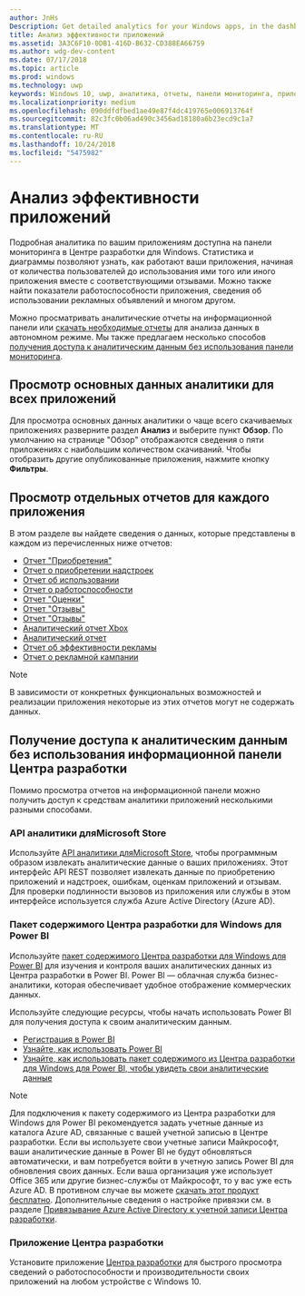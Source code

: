 ```yaml
---
author: JnHs
Description: Get detailed analytics for your Windows apps, in the dashboard or via other methods.
title: Анализ эффективности приложений
ms.assetid: 3A3C6F10-0DB1-416D-B632-CD388EA66759
ms.author: wdg-dev-content
ms.date: 07/17/2018
ms.topic: article
ms.prod: windows
ms.technology: uwp
keywords: Windows 10, uwp, аналитика, отчеты, панели мониторинга, приложений, данных, метрик
ms.localizationpriority: medium
ms.openlocfilehash: 090ddfdfbed1ae49e87f4dc419765e006913764f
ms.sourcegitcommit: 82c3fc0b06ad490c3456ad18180a6b23ecd9c1a7
ms.translationtype: MT
ms.contentlocale: ru-RU
ms.lasthandoff: 10/24/2018
ms.locfileid: "5475982"
---
```

# <a name="analyze-app-performance"></a>Анализ эффективности приложений

Подробная аналитика по вашим приложениям доступна на панели мониторинга в Центре разработки для Windows. Статистика и диаграммы позволяют узнать, как работают ваши приложения, начиная от количества пользователей до использования ими того или иного приложения вместе с соответствующими отзывами. Можно также найти показатели работоспособности приложения, сведения об использовании рекламных объявлений и многом другом.

Можно просматривать аналитические отчеты на информационной панели или [скачать необходимые отчеты](download-analytic-reports.md) для анализа данных в автономном режиме. Мы также предлагаем несколько способов [получения доступа к аналитическим данным без использования панели мониторинга](#no-dashboard).

## <a name="view-key-analytics-for-all-your-apps"></a>Просмотр основных данных аналитики для всех приложений

Для просмотра основных данных аналитики о чаще всего скачиваемых приложениях разверните раздел **Анализ** и выберите пункт **Обзор**. По умолчанию на странице "Обзор" отображаются сведения о пяти приложениях с наибольшим количеством скачиваний. Чтобы отобразить другие опубликованные приложения, нажмите кнопку **Фильтры**.

## <a name="view-individual-reports-for-each-app"></a>Просмотр отдельных отчетов для каждого приложения

В этом разделе вы найдете сведения о данных, которые представлены в каждом из перечисленных ниже отчетов:

-   [Отчет "Приобретения"](acquisitions-report.md)
-   [Отчет о приобретении надстроек](add-on-acquisitions-report.md)
-   [Отчет об использовании](usage-report.md)
-   [Отчет о работоспособности](health-report.md)
-   [Отчет "Оценки"](ratings-report.md)
-   [Отчет "Отзывы"](reviews-report.md)
-   [Отчет "Отзывы"](feedback-report.md)
-   [Аналитический отчет Xbox](xbox-analytics-report.md)
-   [Аналитический отчет](insights-report.md)
-   [Отчет об эффективности рекламы](advertising-performance-report.md)
-   [Отчет о рекламной кампании](promote-your-app-report.md)


> [!NOTE]
> В зависимости от конкретных функциональных возможностей и реализации приложения некоторые из этих отчетов могут не содержать данных.

<span id="no-dashboard"/>

## <a name="access-analytics-data-without-using-the-dev-center-dashboard"></a>Получение доступа к аналитическим данным без использования информационной панели Центра разработки

Помимо просмотра отчетов на информационной панели можно получить доступ к средствам аналитики приложений несколькими разными способами.

### <a name="microsoft-store-analytics-api"></a>API аналитики дляMicrosoft Store

Используйте [API аналитики дляMicrosoft Store](../monetize/access-analytics-data-using-windows-store-services.md), чтобы программным образом извлекать аналитические данные о ваших приложениях. Этот интерфейс API REST позволяет извлекать данные по приобретению приложений и надстроек, ошибкам, оценкам приложений и отзывам. Для проверки подлинности вызовов из приложения или службы в этом интерфейсе используется служба Azure Active Directory (Azure AD).

### <a name="windows-dev-center-content-pack-for-power-bi"></a>Пакет содержимого Центра разработки для Windows для Power BI

Используйте [пакет содержимого Центра разработки для Windows для Power BI](https://powerbi.microsoft.com/documentation/powerbi-content-pack-windows-dev-center/) для изучения и контроля ваших аналитических данных из Центра разработки в Power BI. Power BI — облачная служба бизнес-аналитики, которая обеспечивает удобное отображение коммерческих данных.

Используйте следующие ресурсы, чтобы начать использовать Power BI для получения доступа к своим аналитическим данным.

* [Регистрация в Power BI](https://powerbi.microsoft.com/documentation/powerbi-service-self-service-signup-for-power-bi/)
* [Узнайте, как использовать Power BI](https://powerbi.microsoft.com/guided-learning/)
* [Узнайте, как использовать пакет содержимого из Центра разработки для Windows для Power BI, чтобы увидеть свои аналитические данные](https://powerbi.microsoft.com/documentation/powerbi-content-pack-windows-dev-center/)

> [!NOTE]
> Для подключения к пакету содержимого из Центра разработки для Windows для Power BI рекомендуется задать учетные данные из каталога Azure AD, связанные с вашей учетной записью в Центре разработки. Если вы используете свои учетные записи Майкрософт, ваши аналитические данные в Power BI не будут обновляться автоматически, и вам потребуется войти в учетную запись Power BI для обновления своих данных. Если ваша организация уже использует Office 365 или другие бизнес-службы от Майкрософт, то у вас уже есть Azure AD. В противном случае вы можете [скачать этот продукт бесплатно](http://go.microsoft.com/fwlink/p/?LinkId=703757). Дополнительные сведения о настройке привязки см. в разделе [Привязывание Azure Active Directory к учетной записи Центра разработки](associate-azure-ad-with-dev-center.md).

### <a name="dev-center-app"></a>Приложение Центра разработки

Установите приложение [Центра разработки](https://www.microsoft.com/store/apps/dev-center/9nblggh4r5ws) для быстрого просмотра сведений о работоспособности и производительности своих приложений на любом устройстве с Windows 10.

